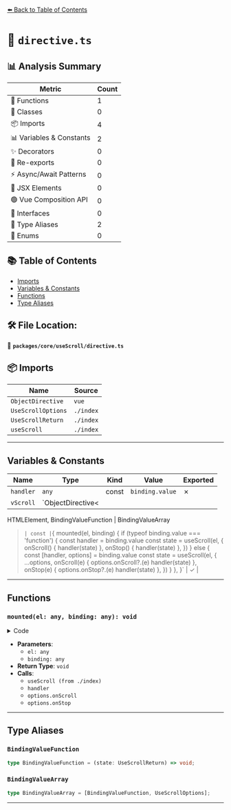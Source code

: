 [⬅️ Back to Table of Contents](../../../index.md)

# 📄 `directive.ts`

## 📊 Analysis Summary

| Metric | Count |
|--------|-------|
| 🔧 Functions | 1 |
| 🧱 Classes | 0 |
| 📦 Imports | 4 |
| 📊 Variables & Constants | 2 |
| ✨ Decorators | 0 |
| 🔄 Re-exports | 0 |
| ⚡ Async/Await Patterns | 0 |
| 💠 JSX Elements | 0 |
| 🟢 Vue Composition API | 0 |
| 📐 Interfaces | 0 |
| 📑 Type Aliases | 2 |
| 🎯 Enums | 0 |

## 📚 Table of Contents

- [Imports](#imports)
- [Variables & Constants](#variables-constants)
- [Functions](#functions)
- [Type Aliases](#type-aliases)

## 🛠️ File Location:
📂 **`packages/core/useScroll/directive.ts`**

## 📦 Imports

| Name | Source |
|------|--------|
| `ObjectDirective` | `vue` |
| `UseScrollOptions` | `./index` |
| `UseScrollReturn` | `./index` |
| `useScroll` | `./index` |


---

## Variables & Constants

| Name | Type | Kind | Value | Exported |
|------|------|------|-------|----------|
| `handler` | `any` | const | `binding.value` | ✗ |
| `vScroll` | `ObjectDirective<
  HTMLElement,
BindingValueFunction | BindingValueArray
>` | const | `{
  mounted(el, binding) {
    if (typeof binding.value === 'function') {
      const handler = binding.value
      const state = useScroll(el, {
        onScroll() {
          handler(state)
        },
        onStop() {
          handler(state)
        },
      })
    }
    else {
      const [handler, options] = binding.value
      const state = useScroll(el, {
        ...options,
        onScroll(e) {
          options.onScroll?.(e)
          handler(state)
        },
        onStop(e) {
          options.onStop?.(e)
          handler(state)
        },
      })
    }
  },
}` | ✓ |


---

## Functions

### `mounted(el: any, binding: any): void`

<details><summary>Code</summary>

```ts
mounted(el, binding) {
    if (typeof binding.value === 'function') {
      const handler = binding.value
      const state = useScroll(el, {
        onScroll() {
          handler(state)
        },
        onStop() {
          handler(state)
        },
      })
    }
    else {
      const [handler, options] = binding.value
      const state = useScroll(el, {
        ...options,
        onScroll(e) {
          options.onScroll?.(e)
          handler(state)
        },
        onStop(e) {
          options.onStop?.(e)
          handler(state)
        },
      })
    }
  }
```
</details>

- **Parameters**:
  - `el: any`
  - `binding: any`
- **Return Type**: `void`
- **Calls**:
  - `useScroll (from ./index)`
  - `handler`
  - `options.onScroll`
  - `options.onStop`

---

## Type Aliases

### `BindingValueFunction`

```ts
type BindingValueFunction = (state: UseScrollReturn) => void;
```

### `BindingValueArray`

```ts
type BindingValueArray = [BindingValueFunction, UseScrollOptions];
```


---